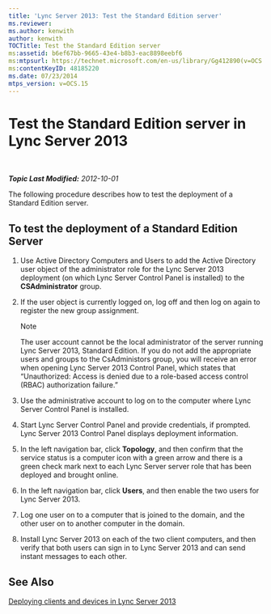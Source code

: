 ```yaml
---
title: 'Lync Server 2013: Test the Standard Edition server'
ms.reviewer: 
ms.author: kenwith
author: kenwith
TOCTitle: Test the Standard Edition server
ms:assetid: b6ef67bb-9665-43e4-b8b3-eac8898eebf6
ms:mtpsurl: https://technet.microsoft.com/en-us/library/Gg412890(v=OCS.15)
ms:contentKeyID: 48185220
ms.date: 07/23/2014
mtps_version: v=OCS.15
---
```


<div data-xmlns="http://www.w3.org/1999/xhtml">

<div class="topic" data-xmlns="http://www.w3.org/1999/xhtml" data-msxsl="urn:schemas-microsoft-com:xslt" data-cs="http://msdn.microsoft.com/en-us/">

<div data-asp="http://msdn2.microsoft.com/asp">

# Test the Standard Edition server in Lync Server 2013

</div>

<div id="mainSection">

<div id="mainBody">

<span> </span>

_**Topic Last Modified:** 2012-10-01_

The following procedure describes how to test the deployment of a Standard Edition server.

<div>

## To test the deployment of a Standard Edition Server

1.  Use Active Directory Computers and Users to add the Active Directory user object of the administrator role for the Lync Server 2013 deployment (on which Lync Server Control Panel is installed) to the **CSAdministrator** group.

2.  If the user object is currently logged on, log off and then log on again to register the new group assignment.
    
    <div>
    

    > [!NOTE]  
    > The user account cannot be the local administrator of the server running Lync Server 2013, Standard Edition. If you do not add the appropriate users and groups to the CsAdministors group, you will receive an error when opening Lync Server 2013 Control Panel, which states that “Unauthorized: Access is denied due to a role-based access control (RBAC) authorization failure.”

    
    </div>

3.  Use the administrative account to log on to the computer where Lync Server Control Panel is installed.

4.  Start Lync Server Control Panel and provide credentials, if prompted. Lync Server 2013 Control Panel displays deployment information.

5.  In the left navigation bar, click **Topology**, and then confirm that the service status is a computer icon with a green arrow and there is a green check mark next to each Lync Server server role that has been deployed and brought online.

6.  In the left navigation bar, click **Users**, and then enable the two users for Lync Server 2013.

7.  Log one user on to a computer that is joined to the domain, and the other user on to another computer in the domain.

8.  Install Lync Server 2013 on each of the two client computers, and then verify that both users can sign in to Lync Server 2013 and can send instant messages to each other.

</div>

<div>

## See Also


[Deploying clients and devices in Lync Server 2013](lync-server-2013-deploying-clients-and-devices.md)  
  

</div>

</div>

<span> </span>

</div>

</div>

</div>

